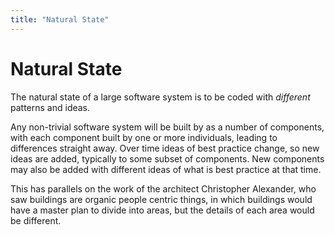 ```yaml
---
title: "Natural State"
---
```

# Natural State

The natural state of a large software system is to be coded with *different* patterns and ideas.

Any non-trivial software system will be built by as a number of components, with each component built by one or more individuals, leading to differences straight away.
Over time ideas of best practice change, so new ideas are added, typically to some subset of components.  New components may also be added with different ideas of what is best practice at that time.

This has parallels on the work of the architect Christopher Alexander, who saw buildings are organic people centric things, in which buildings would have a master plan to divide into areas, but the details of each area would be different.